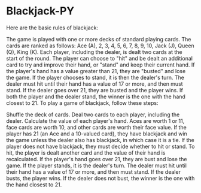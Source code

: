# Blackjack-PY

Here are the basic rules of blackjack:

The game is played with one or more decks of standard playing cards.
The cards are ranked as follows: Ace (A), 2, 3, 4, 5, 6, 7, 8, 9, 10, Jack (J), Queen (Q), King (K).
Each player, including the dealer, is dealt two cards at the start of the round.
The player can choose to "hit" and be dealt an additional card to try and improve their hand, or "stand" and keep their current hand.
If the player's hand has a value greater than 21, they are "busted" and lose the game.
If the player chooses to stand, it is then the dealer's turn. The dealer must hit until their hand has a value of 17 or more, and then must stand.
If the dealer goes over 21, they are busted and the player wins.
If both the player and the dealer stand, the winner is the one with the hand closest to 21.
To play a game of blackjack, follow these steps:

Shuffle the deck of cards.
Deal two cards to each player, including the dealer.
Calculate the value of each player's hand. Aces are worth 1 or 11, face cards are worth 10, and other cards are worth their face value.
If the player has 21 (an Ace and a 10-valued card), they have blackjack and win the game unless the dealer also has blackjack, in which case it is a tie.
If the player does not have blackjack, they must decide whether to hit or stand. To hit, the player is dealt another card and the value of their hand is recalculated. If the player's hand goes over 21, they are bust and lose the game.
If the player stands, it is the dealer's turn. The dealer must hit until their hand has a value of 17 or more, and then must stand.
If the dealer busts, the player wins. If the dealer does not bust, the winner is the one with the hand closest to 21.
